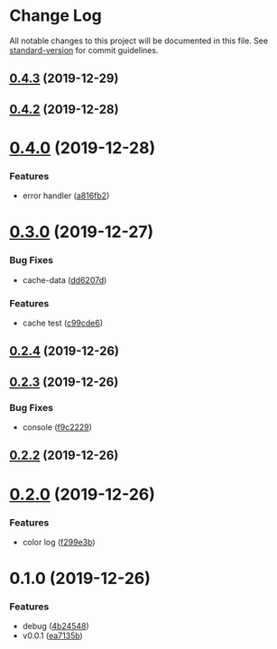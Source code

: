 # Change Log

All notable changes to this project will be documented in this file. See [standard-version](https://github.com/conventional-changelog/standard-version) for commit guidelines.

<a name="0.4.3"></a>

## [0.4.3](https://github.com/jincdream/kebab-case/compare/v0.4.2...v0.4.3) (2019-12-29)

<a name="0.4.2"></a>

## [0.4.2](https://github.com/jincdream/kebab-case/compare/v0.4.0...v0.4.2) (2019-12-28)

<a name="0.4.0"></a>

# [0.4.0](https://github.com/jincdream/kebab-case/compare/v0.3.0...v0.4.0) (2019-12-28)

### Features

- error handler ([a816fb2](https://github.com/jincdream/kebab-case/commit/a816fb2))

<a name="0.3.0"></a>

# [0.3.0](https://github.com/jincdream/kebab-case/compare/v0.2.4...v0.3.0) (2019-12-27)

### Bug Fixes

- cache-data ([dd6207d](https://github.com/jincdream/kebab-case/commit/dd6207d))

### Features

- cache test ([c99cde6](https://github.com/jincdream/kebab-case/commit/c99cde6))

<a name="0.2.4"></a>

## [0.2.4](https://github.com/jincdream/kebab-case/compare/v0.2.3...v0.2.4) (2019-12-26)

<a name="0.2.3"></a>

## [0.2.3](https://github.com/jincdream/kebab-case/compare/v0.2.2...v0.2.3) (2019-12-26)

### Bug Fixes

- console ([f9c2229](https://github.com/jincdream/kebab-case/commit/f9c2229))

<a name="0.2.2"></a>

## [0.2.2](https://github.com/jincdream/kebab-case/compare/v0.2.0...v0.2.2) (2019-12-26)

<a name="0.2.0"></a>

# [0.2.0](https://github.com/jincdream/kebab-case/compare/v0.1.0...v0.2.0) (2019-12-26)

### Features

- color log ([f299e3b](https://github.com/jincdream/kebab-case/commit/f299e3b))

<a name="0.1.0"></a>

# 0.1.0 (2019-12-26)

### Features

- debug ([4b24548](https://github.com/jincdream/kebab-case/commit/4b24548))
- v0.0.1 ([ea7135b](https://github.com/jincdream/kebab-case/commit/ea7135b))
